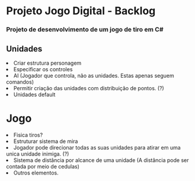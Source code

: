 # Projeto Jogo Digital - Backlog

### Projeto de desenvolvimento de um jogo de tiro em C#

## Unidades

<li>Criar estrutura personagem</li>
<li>Especificar os controles</li>
<li>AI (Jogador que controla, não as unidades. Estas apenas seguem comandos)</li>
<li>Permitir criação das unidades com distribuição de pontos. (?)</li>
<li>Unidades default</li>


# Jogo
<li>Fisica tiros?</li>
<li>Estruturar sistema de mira</li>
<li>Jogador pode direcionar todas as suas unidades para atirar em uma unica unidade inimiga. (?)</li>
<li> Sistema de distância por alcance de uma unidade (A distância pode ser contada por meio de cedulas) </li>
<li>Outros elementos.</li>
